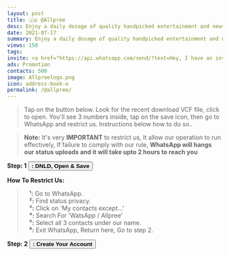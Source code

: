 ```yaml
---
layout: post
title: 🇯🇲 @Allpree 
desc: Enjoy a daily dosage of quality handpicked entertainment and news Via our WhatsApp Status updates
date: 2021-07-17
summary: Enjoy a daily dosage of quality handpicked entertainment and news from amazing people all over Jamaica Via your WhatsApp Status
views: 150
tags: 
invite: <a href="https://api.whatsapp.com/send/?text=Hey, I have an invite for you to join me and check out - 🇯🇲 Allpree TV - on WhatsApp%0A%0A👉 https://www.watsapp.tv/@allpree%20" class="page-scroll">Invite Friends</a>
ads: Promotion
contacts: 500
image: Allpreelogo.png
icon: address-book-o
permalink: /@allpree/
---
```




> Tap on the button below. Look for the recent download VCF file, click to open. You'll see 3 numbers inside, tap on the save icon, then go to WhatsApp and restrict us. Instructions below how to do so..

><b>Note:</b> It's very <b>IMPORTANT</b> to restrict us, It allow our operation to run effectively, If failure to comply with our rule, <b>WhatsApp will hangs our status uploads and it will take upto 2 hours to reach you</b>



<b>Step: 1</b> <a href="/watsapp-allpree.vcf" target="_blank" class="page-scroll"><button class="btn btn-outline btn-xl" id="#signup"><strong><i class="fa fa-android"></i><i class="fa fa-apple"></i> : DNLD, Open & Save</strong></button></a>



<b>How To Restrict Us:</b>
>&nbsp;&nbsp;&nbsp;<b>¹:</b> Go to WhatsApp.<br>
>&nbsp;&nbsp;&nbsp;<b>²:</b> Find status privacy.<br>
>&nbsp;&nbsp;&nbsp;<b>³:</b> Click on 'My contacts except...'<br>
>&nbsp;&nbsp;&nbsp;<b>⁴:</b> Search For 'WatsApp / Allpree'<br> 
>&nbsp;&nbsp;&nbsp;<b>⁵:</b> Select all 3 contacts under our name.<br>
>&nbsp;&nbsp;&nbsp;<b>⁶:</b> Exit WhatsApp, Return here, Go to step 2.


<b>Step: 2</b> <a href="/@allpree/signup" class="page-scroll"><button class="btn btn-outline btn-xl" id="#signup"><strong><i class="fa fa-mobile"></i> <i class="fa fa-address-book-o"></i> : Create Your Account</strong></button></a>
                             
